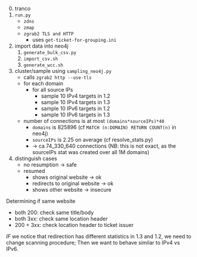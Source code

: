 0. tranco
1. `run.py`
    - `zdns`
    - `zmap`
    - `zgrab2 TLS and HTTP`
        - uses `get-ticket-for-grouping.ini`
2. import data into neo4j
    1. `generate_bulk_csv.py`
    2. `import_csv.sh`
    3. `generate_wcc.sh`
3. cluster/sample using `sampling_neo4j.py`
    - calls `zgrab2 http --use-tls`
    - for each domain
        - for all source IPs
            - sample 10 IPv4 targets in 1.2
            - sample 10 IPv4 targets in 1.3
            - sample 10 IPv6 targets in 1.2
            - sample 10 IPv6 targets in 1.3
    - number of connections is at most `(domains*sourceIPs)*40`
        - `domains` is 825896 (cf `MATCH (n:DOMAIN) RETURN COUNT(n)` in neo4j)
        - `sourceIPs` is 2.25 on average (cf resolve_stats.py)
        - -> ca 74_330_640 connections (NB: this is not exact, as the sourceIPs stat was created over all 1M domains)
4. distinguish cases
    - no resumption -> safe
    - resumed
        - shows original website -> ok
        - redirects to original website -> ok
        - shows other website -> insecure

Determining if same website

- both  200: check same title/body
- both  3xx: check same location header
- 200 + 3xx: check location header to ticket issuer

_IF_ we notice that redirection has different statistics in 1.3 and 1.2, we need to change scanning procedure; Then we want to behave similar to IPv4 vs IPv6.
